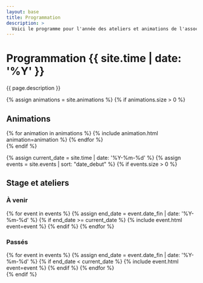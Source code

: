 ```yaml
---
layout: base
title: Programmation
description: >
  Voici le programme pour l'année des ateliers et animations de l'association Terre Pure, située à Soulan (09). Parcourez-le à votre rythme et joignez-vous à nous pour partager des moments de découverte et de convivialité.
---
```


<div class="home">
  <h1 class="page-heading">Programmation {{ site.time | date: '%Y' }}</h1>
  <p class="description">{{ page.description }}</p>
  
  {% assign animations = site.animations %}
  {% if animations.size > 0 %}
    <h2 class="event-list-heading">Animations</h2>
    <section class="animations">
      {% for animation in animations %}
          {% include animation.html animation=animation %}
      {% endfor %}
    </section>
  {% endif %}

  {% assign current_date = site.time | date: '%Y-%m-%d' %}
  {% assign events = site.events | sort: "date_debut" %}
  {% if events.size > 0 %}
    <h2 class="event-list-heading">Stage et ateliers</h2>
    <section class="stage-futur">
      <h3>À venir</h3>
      {% for event in events %}
        {% assign end_date = event.date_fin | date: '%Y-%m-%d' %}
        {% if end_date >= current_date %}
          {% include event.html event=event %}
        {% endif %}
      {% endfor %}
    </section>
    <section class="stage-finis">
    <h3>Passés</h3>
      {% for event in events %}
        {% assign end_date = event.date_fin | date: '%Y-%m-%d' %}
        {% if end_date < current_date %}
          {% include event.html event=event %}
        {% endif %}
      {% endfor %}
    </section>
  {% endif %}
</div>
